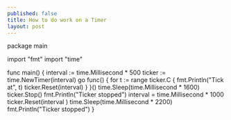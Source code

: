 ```yaml
---
published: false
title: How to do work on a Timer
layout: post
---
```

package main

import "fmt"
import "time"

func main() {
      interval := time.Millisecond * 500
	ticker := time.NewTimer(interval)
    go func() {
        for t := range ticker.C {
            fmt.Println("Tick at", t)
	    ticker.Reset(interval)
        }
    }()
    time.Sleep(time.Millisecond * 1600)
    ticker.Stop()
    fmt.Println("Ticker stopped")
    interval = time.Millisecond * 1000
    ticker.Reset(interval )
   time.Sleep(time.Millisecond * 2200)
   fmt.Println("Ticker stopped")
}